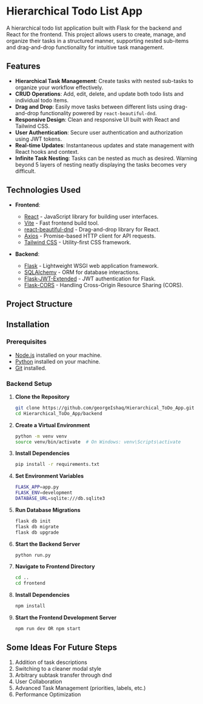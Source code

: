 # Hierarchical Todo List App

A hierarchical todo list application built with Flask for the backend and React for the frontend. This project allows users to create, manage, and organize their tasks in a structured manner, supporting nested sub-items and drag-and-drop functionality for intuitive task management.

## Features

- **Hierarchical Task Management**: Create tasks with nested sub-tasks to organize your workflow effectively.
- **CRUD Operations**: Add, edit, delete, and update both todo lists and individual todo items.
- **Drag and Drop**: Easily move tasks between different lists using drag-and-drop functionality powered by `react-beautiful-dnd`.
- **Responsive Design**: Clean and responsive UI built with React and Tailwind CSS.
- **User Authentication**: Secure user authentication and authorization using JWT tokens.
- **Real-time Updates**: Instantaneous updates and state management with React hooks and context.
- **Infinite Task Nesting**: Tasks can be nested as much as desired. Warning beyond 5 layers of nesting neatly displaying the tasks becomes very difficult.

## Technologies Used

- **Frontend**:
  - [React](https://reactjs.org/) - JavaScript library for building user interfaces.
  - [Vite](https://vitejs.dev/) - Fast frontend build tool.
  - [react-beautiful-dnd](https://github.com/atlassian/react-beautiful-dnd) - Drag-and-drop library for React.
  - [Axios](https://axios-http.com/) - Promise-based HTTP client for API requests.
  - [Tailwind CSS](https://tailwindcss.com/) - Utility-first CSS framework.

- **Backend**:
  - [Flask](https://flask.palletsprojects.com/) - Lightweight WSGI web application framework.
  - [SQLAlchemy](https://www.sqlalchemy.org/) - ORM for database interactions.
  - [Flask-JWT-Extended](https://flask-jwt-extended.readthedocs.io/) - JWT authentication for Flask.
  - [Flask-CORS](https://flask-cors.readthedocs.io/) - Handling Cross-Origin Resource Sharing (CORS).

## Project Structure



## Installation

### Prerequisites

- [Node.js](https://nodejs.org/) installed on your machine.
- [Python](https://www.python.org/) installed on your machine.
- [Git](https://git-scm.com/) installed.

### Backend Setup

1. **Clone the Repository**

   ```bash
   git clone https://github.com/georgeIshaq/Hierarchical_ToDo_App.git
   cd Hierarchical_ToDo_App/backend

2. **Create a Virtual Environment**
    ```bash
    python -m venv venv
    source venv/bin/activate  # On Windows: venv\Scripts\activate

3. **Install Dependencies**
    ```bash
    pip install -r requirements.txt

4. **Set Environment Variables**
    ```bash
    FLASK_APP=app.py
    FLASK_ENV=development
    DATABASE_URL=sqlite:///db.sqlite3

5. **Run Database Migrations**
    ```bash
    flask db init
    flask db migrate
    flask db upgrade

6. **Start the Backend Server**
    ```bash
    python run.py

7. **Navigate to Frontend Directory**
    ```bash
    cd ..
    cd frontend
    
8. **Install Dependencies**
    ```bash
    npm install

8. **Start the Frontend Development Server**
    ```bash
    npm run dev OR npm start

## Some Ideas For Future Steps

1. Addition of task descriptions
2. Switching to a cleaner modal style
3. Arbitrary subtask transfer through dnd
4. User Collaboration
5. Advanced Task Management (priorities, labels, etc.)
6. Performance Optimization
